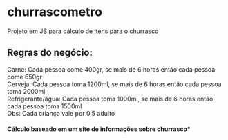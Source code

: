 # churrascometro
Projeto em JS para cálculo de itens para o churrasco


## Regras do negócio:
Carne: Cada pessoa come 400gr, se mais de 6 horas então cada pessoa come 650gr <br>
Cerveja: Cada pessoa toma 1200ml, se mais de 6 horas então cada pessoa toma 2000ml <br>
Refrigerante/água: Cada pessoa toma 1000ml, se mais de 6 horas então cada pessoa toma 1500ml <br>
Obs: Cada criança vale por 0,5 adulto

#### Cálculo baseado em um site de informações sobre churrasco*
